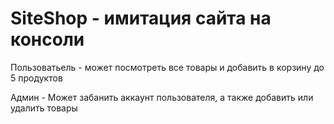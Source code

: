 # SiteShop - имитация сайта на консоли
Пользоватьель - может посмотреть все товары и добавить в корзину до 5 продуктов

Админ - Может забанить аккаунт пользователя, а также добавить или удалить товары
